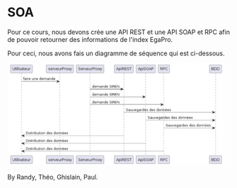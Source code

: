 # SOA

Pour ce cours, nous devons crée une API REST et une API SOAP et RPC afin de pouvoir retourner des informations de l'index EgaPro.

Pour ceci, nous avons fais un diagramme de séquence qui est ci-dessous.

![Texte alternatif](SchemaSequence.png "Schéma Séquance")

By Randy, Théo, Ghislain, Paul.
